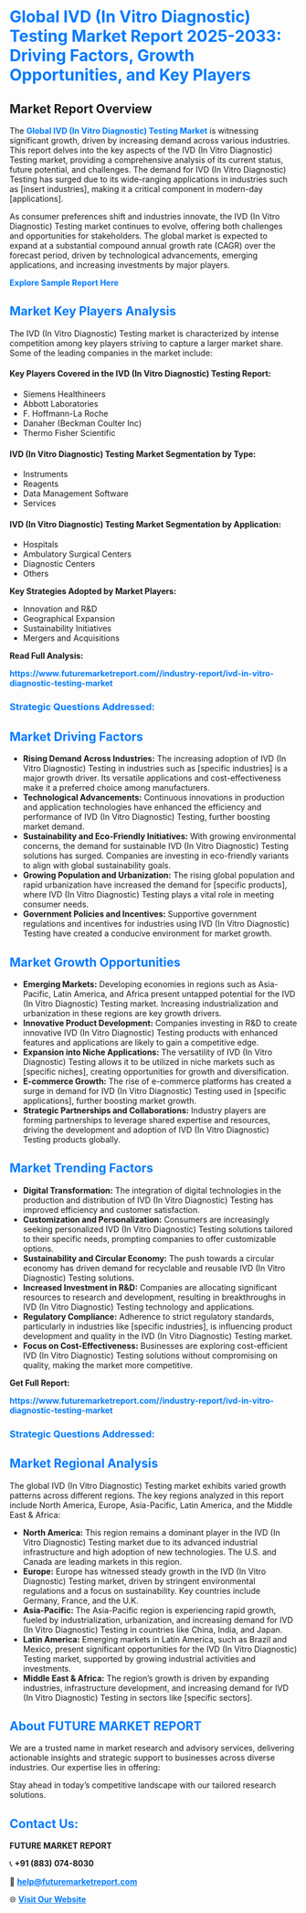 <h1 style="color: #007BFF;">Global IVD (In Vitro Diagnostic) Testing Market Report 2025-2033: Driving Factors, Growth Opportunities, and Key Players</h1>

<section id="overview">
<h2>Market Report Overview</h2>
<p>The <a href="https://www.futuremarketreport.com//industry-report/ivd-in-vitro-diagnostic-testing-market" style="color: #007BFF; text-decoration: none;"><strong>Global IVD (In Vitro Diagnostic) Testing Market</strong></a> is witnessing significant growth, driven by increasing demand across various industries. This report delves into the key aspects of the IVD (In Vitro Diagnostic) Testing market, providing a comprehensive analysis of its current status, future potential, and challenges. The demand for IVD (In Vitro Diagnostic) Testing has surged due to its wide-ranging applications in industries such as [insert industries], making it a critical component in modern-day [applications].</p>
<p>As consumer preferences shift and industries innovate, the IVD (In Vitro Diagnostic) Testing market continues to evolve, offering both challenges and opportunities for stakeholders. The global market is expected to expand at a substantial compound annual growth rate (CAGR) over the forecast period, driven by technological advancements, emerging applications, and increasing investments by major players.</p>
</section>

<section id="overview">
<p><a href="https://www.futuremarketreport.com//request-sample/reportId=82800" style="color: #007BFF; text-decoration: none;"><strong>Explore Sample Report Here</strong></a></p>
</section>

<section id="key-players">
<h2 style="color: #007BFF;">Market Key Players Analysis</h2>
<p>The IVD (In Vitro Diagnostic) Testing market is characterized by intense competition among key players striving to capture a larger market share. Some of the leading companies in the market include:</p>
<h4>Key Players Covered in the IVD (In Vitro Diagnostic) Testing Report:</h4>
<ul><li>Siemens Healthineers</li><li>Abbott Laboratories</li><li>F. Hoffmann-La Roche</li><li>Danaher (Beckman Coulter Inc)</li><li>Thermo Fisher Scientific</li></ul>
<h4>IVD (In Vitro Diagnostic) Testing Market Segmentation by Type:</h4>
<ul><li>Instruments</li><li>Reagents</li><li>Data Management Software</li><li>Services</li></ul>

<h4>IVD (In Vitro Diagnostic) Testing Market Segmentation by Application:</h4>
<ul><li>Hospitals</li><li>Ambulatory Surgical Centers</li><li>Diagnostic Centers</li><li>Others</li></ul>
<p><strong>Key Strategies Adopted by Market Players:</strong></p>
<ul>
<li>Innovation and R&D</li>
<li>Geographical Expansion</li>
<li>Sustainability Initiatives</li>
<li>Mergers and Acquisitions</li>
</ul>
</section>

<section>
<p><strong>Read Full Analysis: </strong></p><a href="https://www.futuremarketreport.com//industry-report/ivd-in-vitro-diagnostic-testing-market" style="color: #007BFF; text-decoration: none;"><strong>https://www.futuremarketreport.com//industry-report/ivd-in-vitro-diagnostic-testing-market</strong></a>
<h3 style="color: #007BFF;">Strategic Questions Addressed:</h3>
</section>

<section id="driving-factors">
<h2 style="color: #007BFF;">Market Driving Factors</h2>
<ul>
<li><strong>Rising Demand Across Industries:</strong> The increasing adoption of IVD (In Vitro Diagnostic) Testing in industries such as [specific industries] is a major growth driver. Its versatile applications and cost-effectiveness make it a preferred choice among manufacturers.</li>
<li><strong>Technological Advancements:</strong> Continuous innovations in production and application technologies have enhanced the efficiency and performance of IVD (In Vitro Diagnostic) Testing, further boosting market demand.</li>
<li><strong>Sustainability and Eco-Friendly Initiatives:</strong> With growing environmental concerns, the demand for sustainable IVD (In Vitro Diagnostic) Testing solutions has surged. Companies are investing in eco-friendly variants to align with global sustainability goals.</li>
<li><strong>Growing Population and Urbanization:</strong> The rising global population and rapid urbanization have increased the demand for [specific products], where IVD (In Vitro Diagnostic) Testing plays a vital role in meeting consumer needs.</li>
<li><strong>Government Policies and Incentives:</strong> Supportive government regulations and incentives for industries using IVD (In Vitro Diagnostic) Testing have created a conducive environment for market growth.</li>
</ul>
</section>

<section id="growth-opportunities">
<h2 style="color: #007BFF;">Market Growth Opportunities</h2>
<ul>
<li><strong>Emerging Markets:</strong> Developing economies in regions such as Asia-Pacific, Latin America, and Africa present untapped potential for the IVD (In Vitro Diagnostic) Testing market. Increasing industrialization and urbanization in these regions are key growth drivers.</li>
<li><strong>Innovative Product Development:</strong> Companies investing in R&D to create innovative IVD (In Vitro Diagnostic) Testing products with enhanced features and applications are likely to gain a competitive edge.</li>
<li><strong>Expansion into Niche Applications:</strong> The versatility of IVD (In Vitro Diagnostic) Testing allows it to be utilized in niche markets such as [specific niches], creating opportunities for growth and diversification.</li>
<li><strong>E-commerce Growth:</strong> The rise of e-commerce platforms has created a surge in demand for IVD (In Vitro Diagnostic) Testing used in [specific applications], further boosting market growth.</li>
<li><strong>Strategic Partnerships and Collaborations:</strong> Industry players are forming partnerships to leverage shared expertise and resources, driving the development and adoption of IVD (In Vitro Diagnostic) Testing products globally.</li>
</ul>
</section>

<section id="trending-factors">
<h2 style="color: #007BFF;">Market Trending Factors</h2>
<ul>
<li><strong>Digital Transformation:</strong> The integration of digital technologies in the production and distribution of IVD (In Vitro Diagnostic) Testing has improved efficiency and customer satisfaction.</li>
<li><strong>Customization and Personalization:</strong> Consumers are increasingly seeking personalized IVD (In Vitro Diagnostic) Testing solutions tailored to their specific needs, prompting companies to offer customizable options.</li>
<li><strong>Sustainability and Circular Economy:</strong> The push towards a circular economy has driven demand for recyclable and reusable IVD (In Vitro Diagnostic) Testing solutions.</li>
<li><strong>Increased Investment in R&D:</strong> Companies are allocating significant resources to research and development, resulting in breakthroughs in IVD (In Vitro Diagnostic) Testing technology and applications.</li>
<li><strong>Regulatory Compliance:</strong> Adherence to strict regulatory standards, particularly in industries like [specific industries], is influencing product development and quality in the IVD (In Vitro Diagnostic) Testing market.</li>
<li><strong>Focus on Cost-Effectiveness:</strong> Businesses are exploring cost-efficient IVD (In Vitro Diagnostic) Testing solutions without compromising on quality, making the market more competitive.</li>
</ul>
</section>

<section>
<p><strong>Get Full Report: </strong></p><a href="https://www.futuremarketreport.com//industry-report/ivd-in-vitro-diagnostic-testing-market" style="color: #007BFF; text-decoration: none;"><strong>https://www.futuremarketreport.com//industry-report/ivd-in-vitro-diagnostic-testing-market</strong></a>
<h3 style="color: #007BFF;">Strategic Questions Addressed:</h3>
</section>


<section id="regional-analysis">
<h2 style="color: #007BFF;">Market Regional Analysis</h2>
<p>The global IVD (In Vitro Diagnostic) Testing market exhibits varied growth patterns across different regions. The key regions analyzed in this report include North America, Europe, Asia-Pacific, Latin America, and the Middle East & Africa:</p>
<ul>
<li><strong>North America:</strong> This region remains a dominant player in the IVD (In Vitro Diagnostic) Testing market due to its advanced industrial infrastructure and high adoption of new technologies. The U.S. and Canada are leading markets in this region.</li>
<li><strong>Europe:</strong> Europe has witnessed steady growth in the IVD (In Vitro Diagnostic) Testing market, driven by stringent environmental regulations and a focus on sustainability. Key countries include Germany, France, and the U.K.</li>
<li><strong>Asia-Pacific:</strong> The Asia-Pacific region is experiencing rapid growth, fueled by industrialization, urbanization, and increasing demand for IVD (In Vitro Diagnostic) Testing in countries like China, India, and Japan.</li>
<li><strong>Latin America:</strong> Emerging markets in Latin America, such as Brazil and Mexico, present significant opportunities for the IVD (In Vitro Diagnostic) Testing market, supported by growing industrial activities and investments.</li>
<li><strong>Middle East & Africa:</strong> The region’s growth is driven by expanding industries, infrastructure development, and increasing demand for IVD (In Vitro Diagnostic) Testing in sectors like [specific sectors].</li>
</ul>
</section>

<footer>
<h2 style="color: #007BFF;">About FUTURE MARKET REPORT</h2>
<p>We are a trusted name in market research and advisory services, delivering actionable insights and strategic support to businesses across diverse industries. Our expertise lies in offering:</p>

<p>Stay ahead in today’s competitive landscape with our tailored research solutions.</p>

<h2 style="color: #007BFF;">Contact Us:</h2>
<p><strong>FUTURE MARKET REPORT</strong></p>
<p>📞 <strong>+91 (883) 074-8030</strong></p>
<p>📧 <strong><a href="mailto:help@futuremarketreport.com" style="color: #007BFF;">help@futuremarketreport.com</a></strong></p>
<p>🌐 <strong><a href="https://www.futuremarketreport.com/" style="color: #007BFF;">Visit Our Website</a></strong></p>
</footer>